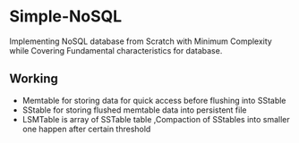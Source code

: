 # Simple-NoSQL
Implementing NoSQL database from Scratch with Minimum Complexity while Covering Fundamental characteristics for database.

## Working
- Memtable for storing data for quick access before flushing into SStable
- SStable for storing flushed memtable data into persistent file
- LSMTable is array of SSTable table ,Compaction of SStables into smaller one happen after certain threshold
